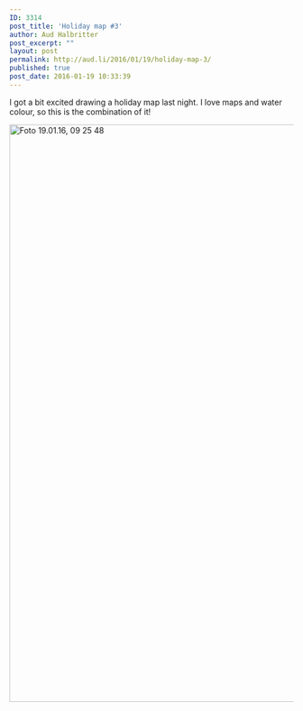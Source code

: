 ```yaml
---
ID: 3314
post_title: 'Holiday map #3'
author: Aud Halbritter
post_excerpt: ""
layout: post
permalink: http://aud.li/2016/01/19/holiday-map-3/
published: true
post_date: 2016-01-19 10:33:39
---
```

I got a bit excited drawing a holiday map last night. I love maps and water colour, so this is the combination of it!

<a href="http://aud.li/wp-content/uploads/2016/01/Foto-19.01.16-09-25-48-e1453192380642.jpg" rel="attachment wp-att-3315"><img class="alignnone size-large wp-image-3315" src="http://aud.li/wp-content/uploads/2016/01/Foto-19.01.16-09-25-48-e1453192380642-768x1024.jpg" alt="Foto 19.01.16, 09 25 48" width="768" height="1024" /></a>